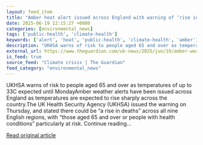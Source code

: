 ```yaml
---
layout: feed_item
title: "Amber heat alert issued across England with warning of ‘rise in deaths’"
date: 2025-06-19 12:15:27 +0000
categories: [environmental_news]
tags: ['public-health', 'climate-health']
keywords: ['alert', 'heat', 'public-health', 'climate-health', 'amber']
description: "UKHSA warns of risk to people aged 65 and over as temperatures of up to 33C expected until MondayAmber weather alerts have been issued across England as temp..."
external_url: https://www.theguardian.com/uk-news/2025/jun/19/amber-weather-alert-for-heat-across-england-as-temperatures-rise
is_feed: true
source_feed: "Climate crisis | The Guardian"
feed_category: "environmental_news"
---
```


UKHSA warns of risk to people aged 65 and over as temperatures of up to 33C expected until MondayAmber weather alerts have been issued across England as temperatures are expected to rise sharply across the country.The UK Health Security Agency (UKHSA) issued the warning on Thursday, and stated there could be “a rise in deaths” across all nine English regions, with “those aged 65 and over or people with health conditions” particularly at risk. Continue reading...

[Read original article](https://www.theguardian.com/uk-news/2025/jun/19/amber-weather-alert-for-heat-across-england-as-temperatures-rise)
